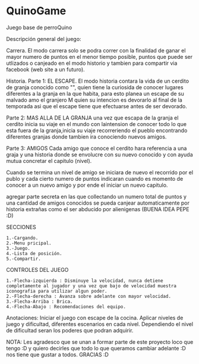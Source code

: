 # QuinoGame
Juego base de perroQuino



Descripción general del juego:

Carrera.
El modo carrera solo se podra correr con la finalidad de ganar el mayor numero de puntos en el menor tiempo posible, puntos que puede ser utlizados o canjeado en el modo historio y tambien para compartir via facebook (web site a un futuro).

Historia.
Parte 1: EL ESCAPE.
El modo historia contara la vida de un cerdito de granja conocido como "", quien tiene la curiosida de conocer lugares diferentes a la granja en la que habita, para esto planea un escape de su malvado amo el granjero M quien su intencion es  devorarlo al final de la temporada asi que el escape tiene que efectuarse antes de ser devorado.

Parte 2: MAS ALLA DE LA GRANJA
una vez que escapa de la granja el cerdito inicia su viaje en el mundo con laintension de conocer todo lo que esta fuera de la granja,inicia su viaje recorreriendo el pueblo encontrando diferentes granjas donde tambien ira conociendo nuevos amigos.

Parte 3: AMIGOS
Cada amigo que conoce el cerdito hara referencia a una graja y una historia donde se envolucre con su nuevo conocido y con ayuda mutua concretar el capitulo (nivel).

Cuando se termina un nivel de amigo se iniciara de nuevo el recorrido por el publo y cada cierto numero de puntos indicaran cuando es momento de conocer a un nuevo amigo y por ende el iniciar un nuevo capitulo.

agregar parte secreta en las que collectando un numero total de puntos y una cantidad de amigos conocidos se pueda canjear automaticamente por historia extrañas como el ser abducido por alienigenas (BUENA IDEA PEPE :D) 


  SECCIONES
  
    1.-Cargando.
    2.-Menu pricipal.
    3.-Juego.
    4.-Lista de posición.
    5.-Compartir.
    
  CONTROLES DEL JUEGO
  
    1.-Flecha-izquierda : Disminuye la velocidad, nunca detiene completamente al jugador y una vez que bajo de velocidad muestra iconografia para utilizar algun poder.
    2.-Flecha-derecha : Avanza sobre adelante con mayor velocidad.
    3.-Flecha-Arriba : Brica.
    4.-Flecha-Abajo : Recomendaciones del equipo.
    
  
Anotaciones:
Iniciar el juego con escape de la cocina.
Aplicar niveles de juego y dificultad, diferentes escenarios en cada nivel.
Dependiendo el nivel de dificultad seran los poderes que podran adquirir.
  
NOTA: Les agradesco que se unan a formar parte de este proyecto loco que tengo :D y quiero decirles que todo lo que queramos cambiar adelante :D nos tiene que gustar a todos.
GRACIAS :D
  
